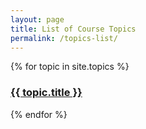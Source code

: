 ```yaml
---
layout: page
title: List of Course Topics
permalink: /topics-list/
---
```


{% for topic in site.topics %}
  <h3>
    <a target="_parent" href="{{ topic.url }}">
      {{ topic.title }}
    </a>
  </h3>
{% endfor %}

